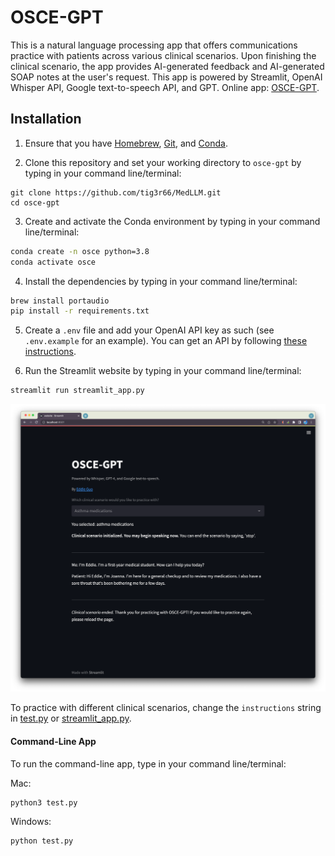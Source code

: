 # OSCE-GPT

This is a natural language processing app that offers communications practice with patients across various clinical scenarios. Upon finishing the clinical scenario, the app provides AI-generated feedback and AI-generated SOAP notes at the user's request. This app is powered by Streamlit, OpenAI Whisper API, Google text-to-speech API, and GPT. Online app: [OSCE-GPT](https://www.oscegpt.com).

## Installation

<!-- ### STEP 1: Cloning the Repository

1. To clone the repository, type in your command line/terminal:

```
git clone https://github.com/tig3r66/MedLLM.git
cd osce-gpt
```

2. Next, create a `.env` file and add your OpenAI API key as such (see `.env.example` for an example). You can get an API by following [these instructions](https://help.openai.com/en/articles/4936850-where-do-i-find-my-secret-api-key).

### STEP 2: Docker

1. Ensure you have [Docker](https://docs.docker.com/get-docker/) installed.
2. Ensure that you are in the directory of osce-gpt in your command line/terminal.
3. Build the Docker image by running `docker build -t osceapp:latest .`
4. Create the Docker container by running `docker run -p 7501:7501 osceapp:latest .`
5. Open your browser and go to `http://0.0.0.0:7501` to access the app.

![Screenshot of the OSCE-GPT app](https://raw.githubusercontent.com/tig3r66/osce-gpt/main/example_session/streamlit_osce.png) -->

<!-- ### Advanced Usage -->
1. Ensure that you have [Homebrew](https://brew.sh/), [Git](https://git-scm.com/downloads), and [Conda](https://docs.conda.io/projects/conda/en/latest/user-guide/install/index.html).

2. Clone this repository and set your working directory to `osce-gpt` by typing in your command line/terminal:

```
git clone https://github.com/tig3r66/MedLLM.git
cd osce-gpt
```

3. Create and activate the Conda environment by typing in your command line/terminal:

```bash
conda create -n osce python=3.8
conda activate osce
```

4. Install the dependencies  by typing in your command line/terminal:

```bash
brew install portaudio
pip install -r requirements.txt
```

5. Create a `.env` file and add your OpenAI API key as such (see `.env.example` for an example). You can get an API by following [these instructions](https://help.openai.com/en/articles/4936850-where-do-i-find-my-secret-api-key).

5. Run the Streamlit website by typing in your command line/terminal:

```bash
streamlit run streamlit_app.py
```

![Screenshot of the OSCE-GPT app](https://raw.githubusercontent.com/tig3r66/osce-gpt/main/example_session/streamlit_osce.png)

To practice with different clinical scenarios, change the `instructions` string in [test.py](https://github.com/tig3r66/osce-gpt/blob/main/test.py) or [streamlit_app.py](https://github.com/tig3r66/osce-gpt/blob/main/streamlit_app.py).

#### Command-Line App

To run the command-line app, type in your command line/terminal:

Mac:
```bash
python3 test.py
```

Windows:
```bash
python test.py
```
